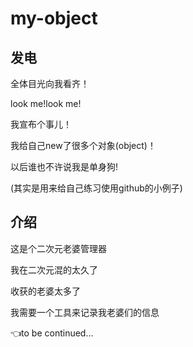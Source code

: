 # my-object

## 发电
全体目光向我看齐！

look me!look me!

我宣布个事儿！

我给自己new了很多个对象(object)！

以后谁也不许说我是单身狗!

(其实是用来给自己练习使用github的小例子)

## 介绍
这是个二次元老婆管理器

我在二次元混的太久了

收获的老婆太多了

我需要一个工具来记录我老婆们的信息

👈to be continued...
